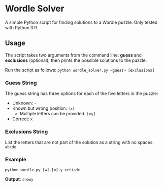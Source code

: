 # Wordle Solver

A simple Python script for finding solutions to a Wordle puzzle. Only tested with Python 3.9.

 ## Usage

The script takes two arguments from the command line: **guess** and **exclusions** (optional), then prints the possible solutions to the puzzle.

Run the script as follows: `python wordle_solver.py <guess> [exclusions]`

### Guess String

The guess string has three options for each of the five letters in the puzzle:

* Unknown: `-`
* Known but wrong position: `[x]`
  * Multiple letters can be provided: `[xy]`
* Correct: `x`

### Exclusions String

List the letters that are not part of the solution as a string with no spaces: `abcde`

### Example

`python wordle.py [w]-[n]-y ertiadc`

**Output**: `snowy`



